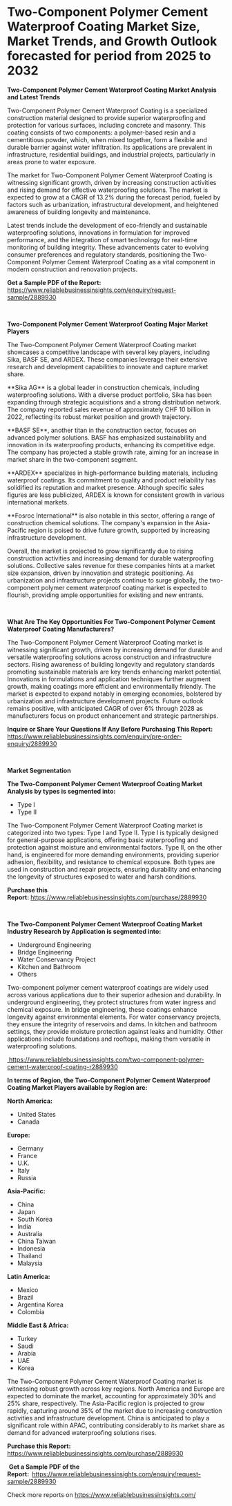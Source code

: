 <p><h1>Two-Component Polymer Cement Waterproof Coating Market Size, Market Trends, and Growth Outlook forecasted for period from 2025 to 2032</h1></p><p><strong>Two-Component Polymer Cement Waterproof Coating Market Analysis and Latest Trends</strong></p>
<p><p>Two-Component Polymer Cement Waterproof Coating is a specialized construction material designed to provide superior waterproofing and protection for various surfaces, including concrete and masonry. This coating consists of two components: a polymer-based resin and a cementitious powder, which, when mixed together, form a flexible and durable barrier against water infiltration. Its applications are prevalent in infrastructure, residential buildings, and industrial projects, particularly in areas prone to water exposure.</p><p>The market for Two-Component Polymer Cement Waterproof Coating is witnessing significant growth, driven by increasing construction activities and rising demand for effective waterproofing solutions. The market is expected to grow at a CAGR of 13.2% during the forecast period, fueled by factors such as urbanization, infrastructural development, and heightened awareness of building longevity and maintenance. </p><p>Latest trends include the development of eco-friendly and sustainable waterproofing solutions, innovations in formulation for improved performance, and the integration of smart technology for real-time monitoring of building integrity. These advancements cater to evolving consumer preferences and regulatory standards, positioning the Two-Component Polymer Cement Waterproof Coating as a vital component in modern construction and renovation projects.</p></p>
<p><strong>Get a Sample PDF of the Report:&nbsp;</strong> <a href="https://www.reliablebusinessinsights.com/enquiry/request-sample/2889930?utm_campaign=2290&utm_medium=2&utm_source=Github&utm_content=ia&utm_term=14032025&utm_id=two-component-polymer-cement-waterproof-coating">https://www.reliablebusinessinsights.com/enquiry/request-sample/2889930</a></p>
<p>&nbsp;</p>
<p><strong>Two-Component Polymer Cement Waterproof Coating Major Market Players</strong></p>
<p><p>The Two-Component Polymer Cement Waterproof Coating market showcases a competitive landscape with several key players, including Sika, BASF SE, and ARDEX. These companies leverage their extensive research and development capabilities to innovate and capture market share.</p><p>**Sika AG** is a global leader in construction chemicals, including waterproofing solutions. With a diverse product portfolio, Sika has been expanding through strategic acquisitions and a strong distribution network. The company reported sales revenue of approximately CHF 10 billion in 2022, reflecting its robust market position and growth trajectory.</p><p>**BASF SE**, another titan in the construction sector, focuses on advanced polymer solutions. BASF has emphasized sustainability and innovation in its waterproofing products, enhancing its competitive edge. The company has projected a stable growth rate, aiming for an increase in market share in the two-component segment.</p><p>**ARDEX** specializes in high-performance building materials, including waterproof coatings. Its commitment to quality and product reliability has solidified its reputation and market presence. Although specific sales figures are less publicized, ARDEX is known for consistent growth in various international markets.</p><p>**Fosroc International** is also notable in this sector, offering a range of construction chemical solutions. The company's expansion in the Asia-Pacific region is poised to drive future growth, supported by increasing infrastructure development.</p><p>Overall, the market is projected to grow significantly due to rising construction activities and increasing demand for durable waterproofing solutions. Collective sales revenue for these companies hints at a market size expansion, driven by innovation and strategic positioning. As urbanization and infrastructure projects continue to surge globally, the two-component polymer cement waterproof coating market is expected to flourish, providing ample opportunities for existing and new entrants.</p></p>
<p>&nbsp;</p>
<p><strong>What Are The Key Opportunities For Two-Component Polymer Cement Waterproof Coating Manufacturers?</strong></p>
<p><p>The Two-Component Polymer Cement Waterproof Coating market is witnessing significant growth, driven by increasing demand for durable and versatile waterproofing solutions across construction and infrastructure sectors. Rising awareness of building longevity and regulatory standards promoting sustainable materials are key trends enhancing market potential. Innovations in formulations and application techniques further augment growth, making coatings more efficient and environmentally friendly. The market is expected to expand notably in emerging economies, bolstered by urbanization and infrastructure development projects. Future outlook remains positive, with anticipated CAGR of over 6% through 2028 as manufacturers focus on product enhancement and strategic partnerships.</p></p>
<p><strong>Inquire or Share Your Questions If Any Before Purchasing This Report:</strong> <a href="https://www.reliablebusinessinsights.com/enquiry/pre-order-enquiry/2889930?utm_campaign=2290&utm_medium=2&utm_source=Github&utm_content=ia&utm_term=14032025&utm_id=two-component-polymer-cement-waterproof-coating">https://www.reliablebusinessinsights.com/enquiry/pre-order-enquiry/2889930</a></p>
<p>&nbsp;</p>
<p><strong>Market Segmentation</strong></p>
<p><strong>The Two-Component Polymer Cement Waterproof Coating Market Analysis by types is segmented into:</strong></p>
<p><ul><li>Type I</li><li>Type II</li></ul></p>
<p><p>The Two-Component Polymer Cement Waterproof Coating market is categorized into two types: Type I and Type II. Type I is typically designed for general-purpose applications, offering basic waterproofing and protection against moisture and environmental factors. Type II, on the other hand, is engineered for more demanding environments, providing superior adhesion, flexibility, and resistance to chemical exposure. Both types are used in construction and repair projects, ensuring durability and enhancing the longevity of structures exposed to water and harsh conditions.</p></p>
<p><strong>Purchase this Report:&nbsp;</strong><a href="https://www.reliablebusinessinsights.com/purchase/2889930?utm_campaign=2290&utm_medium=2&utm_source=Github&utm_content=ia&utm_term=14032025&utm_id=two-component-polymer-cement-waterproof-coating">https://www.reliablebusinessinsights.com/purchase/2889930</a></p>
<p>&nbsp;</p>
<p><strong>The Two-Component Polymer Cement Waterproof Coating Market Industry Research by Application is segmented into:</strong></p>
<p><ul><li>Underground Engineering</li><li>Bridge Engineering</li><li>Water Conservancy Project</li><li>Kitchen and Bathroom</li><li>Others</li></ul></p>
<p><p>Two-component polymer cement waterproof coatings are widely used across various applications due to their superior adhesion and durability. In underground engineering, they protect structures from water ingress and chemical exposure. In bridge engineering, these coatings enhance longevity against environmental elements. For water conservancy projects, they ensure the integrity of reservoirs and dams. In kitchen and bathroom settings, they provide moisture protection against leaks and humidity. Other applications include foundations and rooftops, making them versatile in waterproofing solutions.</p></p>
<p><a href="https://www.reliablebusinessinsights.com/two-component-polymer-cement-waterproof-coating-r2889930?utm_campaign=2290&utm_medium=2&utm_source=Github&utm_content=ia&utm_term=14032025&utm_id=two-component-polymer-cement-waterproof-coating">&nbsp;https://www.reliablebusinessinsights.com/two-component-polymer-cement-waterproof-coating-r2889930</a></p>
<p><strong>In terms of Region, the Two-Component Polymer Cement Waterproof Coating Market Players available by Region are:</strong></p>
<p>
    <p> <strong> North America: </strong>
        <ul>
            <li>United States</li>
            <li>Canada</li>
        </ul>
        </p> 
    <p> <strong> Europe: </strong>
        <ul>
            <li>Germany</li>
            <li>France</li>
            <li>U.K.</li>
            <li>Italy</li>
            <li>Russia</li>
        </ul>
        </p> 
    <p> <strong> Asia-Pacific: </strong>
        <ul>
            <li>China</li>
            <li>Japan</li>
            <li>South Korea</li>
            <li>India</li>
            <li>Australia</li>
            <li>China Taiwan</li>
            <li>Indonesia</li>
            <li>Thailand</li>
            <li>Malaysia</li>
        </ul>
        </p> 
    <p> <strong> Latin America: </strong>
        <ul>
            <li>Mexico</li>
            <li>Brazil</li>
            <li>Argentina Korea</li>
            <li>Colombia</li>
        </ul>
        </p> 
    <p> <strong> Middle East & Africa: </strong>
        <ul>
            <li>Turkey</li>
            <li>Saudi</li>
            <li>Arabia</li>
            <li>UAE</li>
            <li>Korea</li>
        </ul>
    </p>
    </p>
<p><p>The Two-Component Polymer Cement Waterproof Coating market is witnessing robust growth across key regions. North America and Europe are expected to dominate the market, accounting for approximately 30% and 25% share, respectively. The Asia-Pacific region is projected to grow rapidly, capturing around 35% of the market due to increasing construction activities and infrastructure development. China is anticipated to play a significant role within APAC, contributing considerably to its market share as demand for advanced waterproofing solutions rises.</p></p>
<p><strong>Purchase this Report: </strong><a href="https://www.reliablebusinessinsights.com/purchase/2889930?utm_campaign=2290&utm_medium=2&utm_source=Github&utm_content=ia&utm_term=14032025&utm_id=two-component-polymer-cement-waterproof-coating">https://www.reliablebusinessinsights.com/purchase/2889930</a></p>
<p>&nbsp;<strong>Get a Sample PDF of the Report:&nbsp;&nbsp;</strong><a href="https://www.reliablebusinessinsights.com/enquiry/request-sample/2889930?utm_campaign=2290&utm_medium=2&utm_source=Github&utm_content=ia&utm_term=14032025&utm_id=two-component-polymer-cement-waterproof-coating">https://www.reliablebusinessinsights.com/enquiry/request-sample/2889930</a></p>
<p><strong></strong></p>
<p>Check more reports on <a href="https://www.reliablebusinessinsights.com/?utm_campaign=2290&utm_medium=2&utm_source=Github&utm_content=ia&utm_term=14032025&utm_id=two-component-polymer-cement-waterproof-coating">https://www.reliablebusinessinsights.com/</a></p>